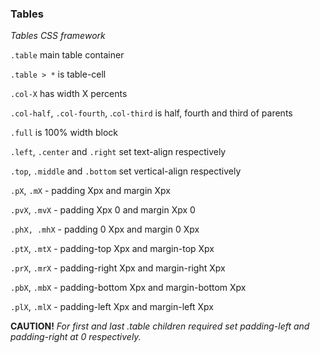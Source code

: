 ### Tables
*Tables CSS framework*

`.table` main table container

`.table > *` is table-cell

`.col-X` has width X percents

`.col-half`, `.col-fourth`, .`col-third` is half, fourth and third of parents

`.full` is 100% width block

`.left`, `.center` and `.right` set text-align respectively

`.top`, `.middle` and `.bottom` set vertical-align respectively

`.pX`, `.mX` - padding Xpx and margin Xpx

`.pvX`, `.mvX` - padding Xpx 0 and margin Xpx 0

`.phX, .mhX` - padding 0 Xpx and margin 0 Xpx

`.ptX`, `.mtX` - padding-top Xpx and margin-top Xpx

`.prX`, `.mrX` - padding-right Xpx and margin-right Xpx

`.pbX`, `.mbX` - padding-bottom Xpx and margin-bottom Xpx

`.plX`, `.mlX` - padding-left Xpx and margin-left Xpx

**CAUTION!** 
*For first and last .table children required set padding-left and padding-right at 0 respectively.*